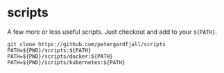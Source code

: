 # scripts

A few more or less useful scripts. Just checkout and add to your `${PATH}`.

    git clone https://github.com/petergardfjall/scripts
    PATH=${PWD}/scripts:${PATH}
    PATH=${PWD}/scripts/docker:${PATH}
    PATH=${PWD}/scripts/kubernetes:${PATH}
